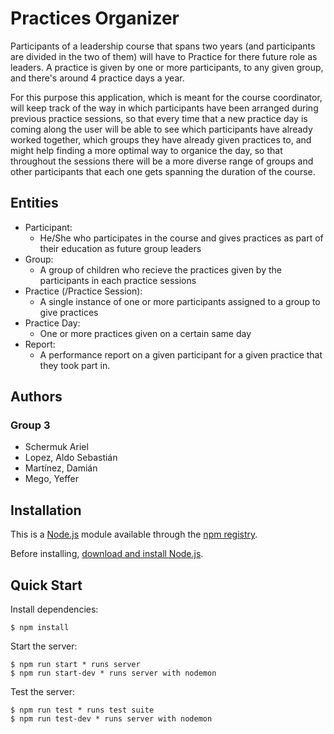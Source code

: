 # Practices Organizer
Participants of a leadership course that spans two years (and participants are divided in the two of them) will have to Practice for there future role as leaders. A practice is given by one or more participants, to any given group, and there's around 4 practice days a year.

For this purpose this application, which is meant for the course coordinator, will keep track of the way in which participants have been arranged during previous practice sessions, so that every time that a new practice day is coming along the user will be able to see which participants have already worked together, which groups they have already given practices to, and might help finding a more optimal way to organice the day, so that throughout the sessions there will be a more diverse range of groups and other participants that each one gets spanning the duration of the course.

## Entities
- Participant:
    - He/She who participates in the course and gives practices as part of their education as future group leaders
- Group:
    - A group of children who recieve the practices given by the participants in each practice sessions
- Practice (/Practice Session):
    - A single instance of one or more participants assigned to a group to give practices
- Practice Day:
    - One or more practices given on a certain same day
- Report:
    - A performance report on a given participant for a given practice that they took part in.

## Authors
### Group 3
- Schermuk Ariel 
- Lopez, Aldo Sebastián
- Martínez, Damián
- Mego, Yeffer

## Installation

This is a [Node.js](https://nodejs.org/en/) module available through the
[npm registry](https://www.npmjs.com/).

Before installing, [download and install Node.js](https://nodejs.org/en/download/).

## Quick Start
Install dependencies:

```console
$ npm install
```

  Start the server:

```console
$ npm run start * runs server
$ npm run start-dev * runs server with nodemon
```

  Test the server:

```console
$ npm run test * runs test suite
$ npm run test-dev * runs server with nodemon
```

